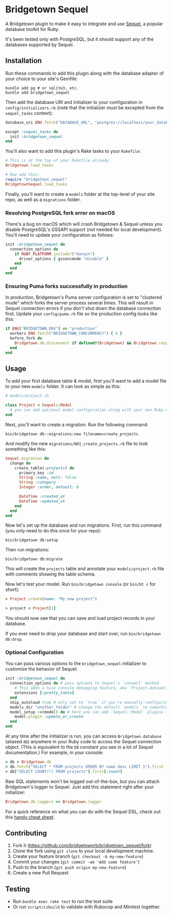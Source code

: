# Bridgetown Sequel

A Bridgetown plugin to make it easy to integrate and use [Sequel](https://sequel.jeremyevans.net), a popular database toolkit for Ruby.

It's been tested only with PostgreSQL, but it should support any of the databases supported by Sequel.

## Installation

Run these commands to add this plugin along with the database adapter of your choice to your site's Gemfile:

```shell
bundle add pg # or sqlite3, etc.
bundle add bridgetown_sequel
```

Then add the database URI and initializer to your configuration in `config/initializers.rb` (note that the initializer _must_ be excepted from the `sequel_tasks` context):

```ruby
database_uri ENV.fetch("DATABASE_URL", "postgres://localhost/your_database_name_here_#{Bridgetown.env}")

except :sequel_tasks do
  init :bridgetown_sequel
end
```

You'll also want to add this plugin's Rake tasks to your `Rakefile`:

```rb
# This is at the top of your Rakefile already:
Bridgetown.load_tasks

# Now add this:
require "bridgetown_sequel"
BridgetownSequel.load_tasks
```

Finally, you'll want to create a `models` folder at the top-level of your site repo, as well as a `migrations` folder.

### Resolving PostgreSQL fork error on macOS

There's a bug on macOS which will crash Bridgetown & Sequel unless you disable PostgreSQL's GSSAPI support (not needed for local development). You'll need to update your configuration as follows:

```rb
init :bridgetown_sequel do
  connection_options do
    if RUBY_PLATFORM.include?("darwin")
      driver_options { gssencmode "disable" }
    end
  end
end
```

### Ensuring Puma forks successfully in production

In production, Bridgetown's Puma server configuration is set to "clustered mode" which forks the server process several times. This will result in Sequel connection errors if you don't shut down the database connection first. Update your `config/puma.rb` file so the production config looks like this:

```rb
if ENV["BRIDGETOWN_ENV"] == "production"
  workers ENV.fetch("BRIDGETOWN_CONCURRENCY") { 4 }
  before_fork do
    Bridgetown.db.disconnect if defined?(Bridgetown) && Bridgetown.respond_to?(:db)
  end
end
```

## Usage

To add your first database table & model, first you'll want to add a model file to your new `models` folder. It can look as simple as this:

```rb
# models/project.rb

class Project < Sequel::Model
  # you can add optional model configuration along with your own Ruby code here later...
end
```

Next, you'll want to create a migration. Run the following command:

```shell
bin/bridgetown db::migrations:new filename=create_projects
```

And modify the new `migrations/001_create_projects.rb` file to look something like this:

```rb
Sequel.migration do
  change do
    create_table(:projects) do
      primary_key :id
      String :name, null: false
      String :category
      Integer :order, default: 0

      DateTime :created_at
      DateTime :updated_at
    end
  end
end
```

Now let's set up the database and run migrations. First, run this command (you only need to do this once for your repo):

```shell
bin/bridgetown db:setup
```

Then run migrations:

```shell
bin/bridgetown db:migrate
```

This will create the `projects` table and annotate your `models/project.rb` file with comments showing the table schema.

Now let's test your model. Run `bin/bridgetown console` (or `bin/bt c` for short):

```rb
> Project.create(name: "My new project")

> project = Project[1]
```

You should now see that you can save and load project records in your database.

If you ever need to drop your database and start over, run `bin/bridgetown db:drop`.

### Optional Configuration

You can pass various options to the `bridgetown_sequel` initializer to customize the behavior of Sequel:

```rb
init :bridgetown_sequel do
  connection_options do # pass options to Sequel's `connect` method
    # This adds a nice console debugging feature, aka `Project.dataset.print`
    extensions [:pretty_table]
  end
  skip_autoload true # only set to `true` if you're manually configuring your autoload settings
  models_dir "another_folder" # change the default `models` to something else
  model_setup ->(model) do # here you can add `Sequel::Model` plugins to apply to all your models
    model.plugin :update_or_create 
  end
end
```

At any time after the initializer is run, you can access `Bridgetown.database` (aliased `db`) anywhere in your Ruby code to access the Sequel connection object. (This is equivalent to the `DB` constant you see in a lot of Sequel documentation.) For example, in your console:

```rb
> db = Bridgetown.db
> db.fetch("SELECT * FROM projects ORDER BY name desc LIMIT 1").first
> db["SELECT COUNT(*) FROM projects"].first[:count]
```

Raw SQL statements won't be logged out-of-the-box, but you can attach Bridgetown's logger to Sequel. Just add this statement right after your initializer:

```rb
Bridgetown.db.loggers << Bridgetown.logger
```

For a quick reference on what you can do with the Sequel DSL, check out this [handy cheat sheet](https://devhints.io/sequel).

## Contributing

1. Fork it (https://github.com/bridgetownrb/bridgetown_sequel/fork)
2. Clone the fork using `git clone` to your local development machine.
3. Create your feature branch (`git checkout -b my-new-feature`)
4. Commit your changes (`git commit -am 'Add some feature'`)
5. Push to the branch (`git push origin my-new-feature`)
6. Create a new Pull Request

## Testing

* Run `bundle exec rake test` to run the test suite
* Or run `script/cibuild` to validate with Rubocop and Minitest together.

